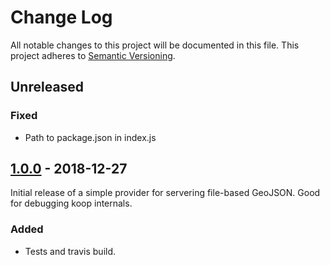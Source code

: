 # Change Log
All notable changes to this project will be documented in this file.
This project adheres to [Semantic Versioning](http://semver.org/).

## Unreleased
### Fixed
* Path to package.json in index.js

## [1.0.0] - 2018-12-27
Initial release of a simple provider for servering file-based GeoJSON. Good for debugging koop internals.

### Added
* Tests and travis build.

[1.0.0]: https://github.com/koopjs/koop-provider-file-geojson/releases/tag/v1.0.0